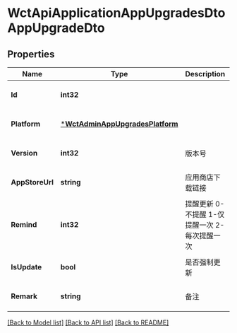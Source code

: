 # WctApiApplicationAppUpgradesDtoAppUpgradeDto

## Properties
Name | Type | Description | Notes
------------ | ------------- | ------------- | -------------
**Id** | **int32** |  | [optional] [default to null]
**Platform** | [***WctAdminAppUpgradesPlatform**](WCT.Admin.AppUpgrades.Platform.md) |  | [optional] [default to null]
**Version** | **int32** | 版本号 | [optional] [default to null]
**AppStoreUrl** | **string** | 应用商店下载链接 | [optional] [default to null]
**Remind** | **int32** | 提醒更新 0-不提醒 1-仅提醒一次 2-每次提醒一次 | [optional] [default to null]
**IsUpdate** | **bool** | 是否强制更新 | [optional] [default to null]
**Remark** | **string** | 备注 | [optional] [default to null]

[[Back to Model list]](../README.md#documentation-for-models) [[Back to API list]](../README.md#documentation-for-api-endpoints) [[Back to README]](../README.md)

